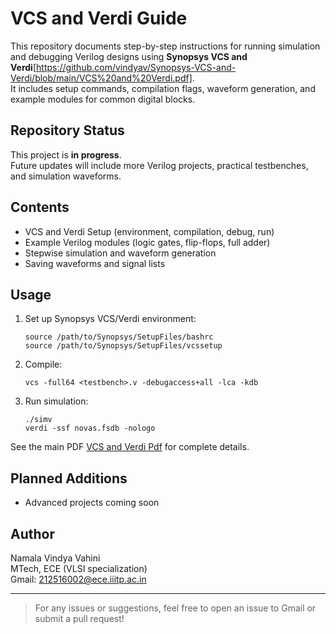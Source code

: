 # VCS and Verdi Guide

This repository documents step-by-step instructions for running simulation and debugging Verilog designs using **Synopsys VCS and Verdi**[https://github.com/vindyav/Synopsys-VCS-and-Verdi/blob/main/VCS%20and%20Verdi.pdf].  
It includes setup commands, compilation flags, waveform generation, and example modules for common digital blocks.

## Repository Status

This project is **in progress**.  
Future updates will include more Verilog projects, practical testbenches, and simulation waveforms.

## Contents

- VCS and Verdi Setup (environment, compilation, debug, run)
- Example Verilog modules (logic gates, flip-flops, full adder)
- Stepwise simulation and waveform generation
- Saving waveforms and signal lists

## Usage

1. Set up Synopsys VCS/Verdi environment:
    ```
    source /path/to/Synopsys/SetupFiles/bashrc
    source /path/to/Synopsys/SetupFiles/vcssetup
    ```
2. Compile:
    ```
    vcs -full64 <testbench>.v -debugaccess+all -lca -kdb
    ```
3. Run simulation:
    ```
    ./simv
    verdi -ssf novas.fsdb -nologo
    ```

See the main PDF [VCS and Verdi Pdf](https://github.com/vindyav/Synopsys-VCS-and-Verdi/blob/main/VCS%20and%20Verdi.pdf) for complete details.

## Planned Additions

- Advanced projects coming soon

## Author

Namala Vindya Vahini  
MTech, ECE (VLSI specialization)  
Gmail: 212516002@ece.iiitp.ac.in

---

> For any issues or suggestions, feel free to open an issue to Gmail or submit a pull request!


